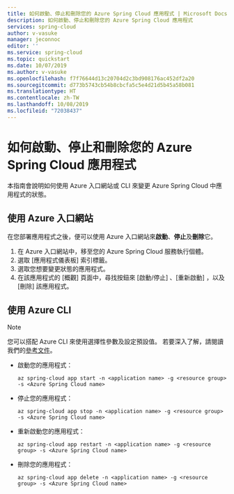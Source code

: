 ```yaml
---
title: 如何啟動、停止和刪除您的 Azure Spring Cloud 應用程式 | Microsoft Docs
description: 如何啟動、停止和刪除您的 Azure Spring Cloud 應用程式
services: spring-cloud
author: v-vasuke
manager: jeconnoc
editor: ''
ms.service: spring-cloud
ms.topic: quickstart
ms.date: 10/07/2019
ms.author: v-vasuke
ms.openlocfilehash: f7f76644d13c20704d2c3bd908176ac452df2a20
ms.sourcegitcommit: d773b5743cb54b8cbcfa5c5e4d21d5b45a58b081
ms.translationtype: HT
ms.contentlocale: zh-TW
ms.lasthandoff: 10/08/2019
ms.locfileid: "72038437"
---
```

# <a name="how-to-start-stop-and-delete-your-azure-spring-cloud-application"></a>如何啟動、停止和刪除您的 Azure Spring Cloud 應用程式

本指南會說明如何使用 Azure 入口網站或 CLI 來變更 Azure Spring Cloud 中應用程式的狀態。

## <a name="using-the-azure-portal"></a>使用 Azure 入口網站

在您部署應用程式之後，便可以使用 Azure 入口網站來**啟動**、**停止**及**刪除**它。

1. 在 Azure 入口網站中，移至您的 Azure Spring Cloud 服務執行個體。
1. 選取 [應用程式儀表板]  索引標籤。
1. 選取您想要變更狀態的應用程式。
2. 在該應用程式的 [概觀]  頁面中，尋找按鈕來 [啟動/停止]  、[重新啟動]  ，以及 [刪除]  該應用程式。

## <a name="using-the-azure-cli"></a>使用 Azure CLI

> [!NOTE]
> 您可以搭配 Azure CLI 來使用選擇性參數及設定預設值。 若要深入了解，請閱讀我們的[參考文件](spring-cloud-cli-reference.md)。

* 啟動您的應用程式：
    ```Azure CLI
    az spring-cloud app start -n <application name> -g <resource group> -s <Azure Spring Cloud name>
    ```

* 停止您的應用程式：
    ```Azure CLI
    az spring-cloud app stop -n <application name> -g <resource group> -s <Azure Spring Cloud name>
    ```

* 重新啟動您的應用程式：
    ```Azure CLI
    az spring-cloud app restart -n <application name> -g <resource group> -s <Azure Spring Cloud name>
    ```

* 刪除您的應用程式：
    ```Azure CLI
    az spring-cloud app delete -n <application name> -g <resource group> -s <Azure Spring Cloud name>
    ```
